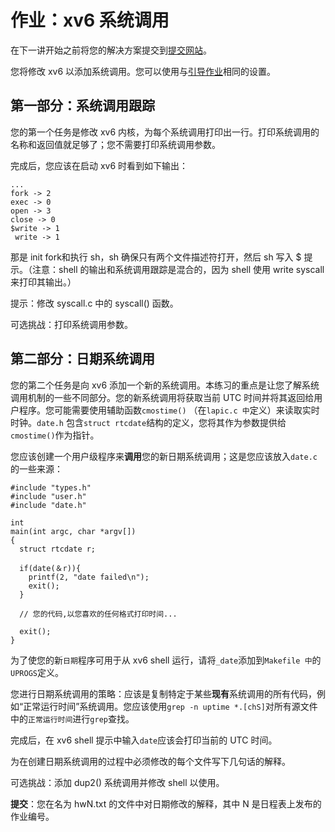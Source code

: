 # 作业：xv6 系统调用

在下一讲开始之前将您的解决方案提交到[提交网站](https://6828.scripts.mit.edu/2017/handin.py/)。

您将修改 xv6 以添加系统调用。您可以使用与[引导作业](https://pdos.csail.mit.edu/6.828/2017/homework/xv6-boot.html)相同的设置。

## 第一部分：系统调用跟踪

您的第一个任务是修改 xv6 内核，为每个系统调用打印出一行。打印系统调用的名称和返回值就足够了；您不需要打印系统调用参数。

完成后，您应该在启动 xv6 时看到如下输出：

```
...
fork -> 2
exec -> 0
open -> 3
close -> 0
$write -> 1
 write -> 1
```

那是 init fork和执行 sh，sh 确保只有两个文件描述符打开，然后 sh 写入 $ 提示。（注意：shell 的输出和系统调用跟踪是混合的，因为 shell 使用 write syscall 来打印其输出。）

提示：修改 syscall.c 中的 syscall() 函数。

可选挑战：打印系统调用参数。

## 第二部分：日期系统调用

您的第二个任务是向 xv6 添加一个新的系统调用。本练习的重点是让您了解系统调用机制的一些不同部分。您的新系统调用将获取当前 UTC 时间并将其返回给用户程序。您可能需要使用辅助函数`cmostime()` （在`lapic.c 中`定义）来读取实时时钟。`date.h` 包含`struct rtcdate`结构的定义，您将其作为参数提供给`cmostime()`作为指针。

您应该创建一个用户级程序来**调用**您的新日期系统调用；这是您应该放入`date.c`的一些来源：

```
#include "types.h"
#include "user.h"
#include "date.h"

int
main(int argc, char *argv[])
{
  struct rtcdate r;

  if(date(＆r)){
    printf(2, "date failed\n");
    exit();
  }

  // 您的代码,以您喜欢的任何格式打印时间...

  exit();
}
```

为了使您的新`日期`程序可用于从 xv6 shell 运行，请将`_date`添加到`Makefile 中`的`UPROGS`定义。

您进行日期系统调用的策略：应该是复制特定于某些**现有**系统调用的所有代码，例如“正常运行时间”系统调用。您应该使用`grep -n uptime *.[chS]`对所有源文件中的`正常运行时间`进行`grep`查找。

完成后，在 xv6 shell 提示中输入`date`应该会打印当前的 UTC 时间。

为在创建日期系统调用的过程中必须修改的每个文件写下几句话的解释。

可选挑战：添加 dup2() 系统调用并修改 shell 以使用。



**提交**：您在名为 hwN.txt 的文件中对日期修改的解释，其中 N 是日程表上发布的作业编号。